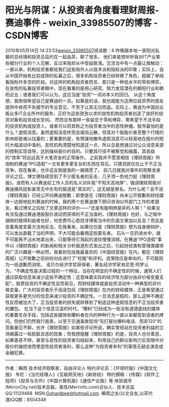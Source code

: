 # 阳光与阴谋：从投资者角度看理财周报-赛迪事件 - weixin_33985507的博客 - CSDN博客
2010年05月14日 14:23:53[weixin_33985507](https://me.csdn.net/weixin_33985507)阅读数：6
昨晚跟本地一家阳光私募的总经理和投资总监约在一起品茶，聊了很多。
他们来是想听听我对IT产业某些细分行业的个人见解，反过来我却从中受益匪浅。交流当中有一点最让我触动：一直以来，机构投资者都给我们这些局外人以技术派和指标派的印象；实际上，自从中国开始有比较成熟的私募之后，很多机构投资者已经转换了角色，超越了单纯看指标作多空的阶段。对这样的机构投资者而言，那只是一种低水平的零和博弈。在良性的私募投资者眼中，现在看重的是用心研究、努力发现潜在的朝阳行业和朝阳企业；或者我们可以认为，这应当是“投资”一词对本义的回归。
从这个角度想，我倒很希望自己是赛迪的一员。如果是的话，我也就能为这两位投资界的朋友提供中肯而不失细节的专业意见，不至于让其无功而返。实际上，赛迪为中国创业板众多IT企业所作的服务，正好为这些孜孜以求的良性机构投资者创造了良好的投资对象和投资成长空间。
然而总有那样一些留恋于零和博弈、寄希望于不法手段的投资机构或投资人，或者可以将其称之为投资者当中的恶性肿瘤。股市最怕的是什么？虚假消息。虽然虚假消息终究会烟消云散，但其对个股股价甚至整个行情的影响却是难以估量的；更重要的是，有预谋地散布虚假消息可以轻易地在股价的短时大幅波动中渔利。恶性机构清楚地知道这一点，所以总是想通过对公众消息来源的控制实现误导，达到操纵股价的目的。只要其行径不被察觉和揭露，其收益的“效率”将远远高于大笔资金的正常操作。
之前我并不愿意相信《理财周报》所炮制的赛迪“IPO造假”一文有更多更复杂的东西在背后，只猜测其仅仅止于不正当竞争。现在看来，也许这反倒是我的一厢情愿了。
前几日就我对事件的观察发表评论之后，博文便陆续受到了不少匿名者的反击，几乎清一色地力挺《理财周报》。进而有人以赛迪前工作人员的名义训斥我“不知天高地厚”，强调理财周报对赛迪捕风捉影甚至无中生有的报道是“真实的”。这无疑是冒名。为什么呢？且不说《理财周报》已经公开向赛迪致歉；即使是在《理财周报》尚未公开致歉和财经媒体一边倒地批判赛迪的时候，我的两个在赛迪旗下顾问咨询以外部门工作的老朋友，看过博文之后给了文章这样的评价——“还是有能明辨是非的人啊！”
如果没有涉及通过赛迪港股股价波动而获得的不正当渔利，《理财周报》也好，与之暗中捆绑的既得利益者也好，何苦费尽心思找寻博客当中的负面文章加以反击？而且是变着角度变着方法地反击。在我看来，如果仅仅是《理财周报》想为自身做辩护，可以发出直截了当的声明，不大可能会雇佣这些匿名者。
石头一旦扔进水中，就不可能再不沾水地拿出来，只能等待它溅起的波纹慢慢消弱。在赛迪“IPO造假”事件以《理财周报》的新闻和相关分析报道形式发出之后，引起财经类和管理类媒体的广泛兴趣是一种必然。我看到包括我最喜欢的《中国经营报》在内，都在《理财周报》公开致歉之前纷纷对此进行了“挖掘”和评判。涟漪效应是单向的，不可能因为一纸道歉而消除。
诺贝尔经济学奖获得者，著名经济学家肯尼思·阿罗认为，“不确定性是决策过程的一个特征，当存在明显的不确定性的时候，通常人们通过获取信息来减少这些不确定性；这意味着实际的经济性为部分由非价格变量支配”。股票投资的不确定性显而易见，而财经媒体就是投资活动中一种典型的非价格变量，广大的投资者乐于阅读包括《理财周报》在内的财经媒体，正是希望通过获取更多更充分的信息来减少投资的不确定性。一旦消息是假的，那么这种不确定性反而被加大了，正当投资者的损失就转移到了制造这种虚假信息的不正当投资者的腰包。
在当下这个信息泛滥的时代，“曝料”已经成为一些没有道德底线的媒体的重要生存手段，包括这些媒体和曝料者在内的种种行为一直以来都受到读者的拷问。但他们仍然我行我素，以至于交通事故现场“先打报社曝料电话、而非120”的现象屡见不鲜。也许《理财周报》如某些评论所说，确实曾经站在投资者利益的立场揭露过一些肮脏丑恶的现象；但我想提醒《理财周报》的是，投资人也分善恶，如果善恶不辨，甚至与恶性的投资者勾结起来，利用自己的群众影响力实现暗中对股价的操控进而使恶性投资者渔利，那么这种“为投资者牟利”的事情无疑会演变成金融犯罪。
_______________________________________________________________________________
作者：瞬雨
技术经济观察家，自由评论人
特约评论员：《环球时报》《中国文化报》
专栏：《当代经理人》《互联网天地》《新财经》
特约撰稿：《传媒》《软件工程师》《投资与合作》《中国计算机报》《通信产业报》等
体验城市(MirrorCity.net)技术总裁，美信(Merrinfo.com)合伙人、技术总监
QQ:11129488  MSN:Gohardbee@hotmail.com  瞬雨之友(以文会友,以茶代酒)QQ群：8504348
